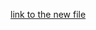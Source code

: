 [link to the new file](https://github.com/google-gemini/cookbook/tree/main/examples/langchain/test.ipynb)